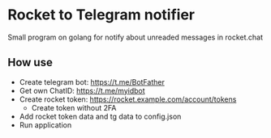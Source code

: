 # Rocket to Telegram notifier

Small program on golang for notify about unreaded messages in rocket.chat

## How use

- Create telegram bot: https://t.me/BotFather
- Get own ChatID: https://t.me/myidbot
- Create rocket token: https://rocket.example.com/account/tokens
  - Create token without 2FA
- Add rocket token data and tg data to config.json
- Run application
